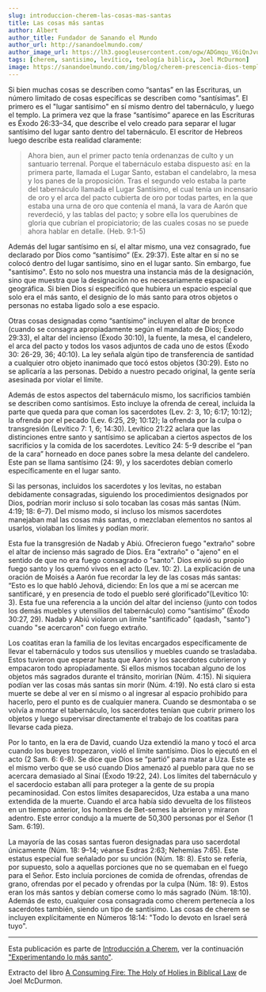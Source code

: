 ```yaml
---
slug: introduccion-cherem-las-cosas-mas-santas
title: Las cosas más santas
author: Albert
author_title: Fundador de Sanando el Mundo
author_url: http://sanandoelmundo.com/
author_image_url: https://lh3.googleusercontent.com/ogw/ADGmqu_V6iQnJvuIOUFQJ8ebZQW6vvBd8lk0fipmF92Z
tags: [cherem, santisimo, levítico, teología biblica, Joel McDurmon]
image: https://sanandoelmundo.com/img/blog/cherem-prescencia-dios-templo.png
--- 
```


Si bien muchas cosas se describen como “santas” en las Escrituras, un número limitado de cosas específicas se describen como “santísimas”. El primero es el "lugar santísimo" en sí mismo dentro del tabernáculo, y luego el templo. La primera vez que la frase “santísimo” aparece en las Escrituras es Éxodo 26:33–34, que describe el velo creado para separar el lugar santísimo del lugar santo dentro del tabernáculo. El escritor de Hebreos luego describe esta realidad claramente:

> Ahora bien, aun el primer pacto tenía ordenanzas de culto y un santuario terrenal.  Porque el tabernáculo estaba dispuesto así: en la primera parte, llamada el Lugar Santo, estaban el candelabro, la mesa y los panes de la proposición. Tras el segundo velo estaba la parte del tabernáculo llamada el Lugar Santísimo, el cual tenía un incensario de oro y el arca del pacto cubierta de oro por todas partes, en la que estaba una urna de oro que contenía el maná, la vara de Aarón que reverdeció, y las tablas del pacto; y sobre ella los querubines de gloria que cubrían el propiciatorio; de las cuales cosas no se puede ahora hablar en detalle. (Heb. 9:1-5)

Además del lugar santísimo en sí, el altar mismo, una vez consagrado, fue declarado por Dios como “santísimo” (Ex. 29:37). Este altar en sí no se colocó dentro del lugar santísimo, sino en el lugar santo. Sin embargo, fue "santísimo". Esto no solo nos muestra una instancia más de la designación, sino que muestra que la designación no es necesariamente espacial o geográfica. Si bien Dios sí especificó que hubiera un espacio especial que solo era el más santo, el designio de lo más santo para otros objetos o personas no estaba ligado solo a ese espacio.

<!--truncate-->

Otras cosas designadas como “santísimo” incluyen el altar de bronce (cuando se consagra apropiadamente según el mandato de Dios; Éxodo 29:33), el altar del incienso (Éxodo 30:10), la fuente, la mesa, el candelero, el arca del pacto y todos los vasos adjuntos de cada uno de estos (Éxodo 30: 26-29, 36; 40:10). La ley señala algún tipo de transferencia de santidad a cualquier otro objeto inanimado que tocó estos objetos (30:29). Esto no se aplicaría a las personas. Debido a nuestro pecado original, la gente sería asesinada por violar el límite.

Además de estos aspectos del tabernáculo mismo, los sacrificios también se describen como santísimos. Esto incluye la ofrenda de cereal, incluida la parte que queda para que coman los sacerdotes (Lev. 2: 3, 10; 6:17; 10:12); la ofrenda por el pecado (Lev. 6:25, 29; 10:12); la ofrenda por la culpa o transgresión (Levítico 7: 1, 6; 14:30). Levítico 21:22 aclara que las distinciones entre santo y santísimo se aplicaban a ciertos aspectos de los sacrificios y la comida de los sacerdotes. Levítico 24: 5-9 describe el “pan de la cara” horneado en doce panes sobre la mesa delante del candelero. Este pan se llama santísimo (24: 9), y los sacerdotes debían comerlo específicamente en el lugar santo.

Si las personas, incluidos los sacerdotes y los levitas, no estaban debidamente consagradas, siguiendo los procedimientos designados por Dios, podrían morir incluso si solo tocaban las cosas más santas (Núm. 4:19; 18: 6–7). Del mismo modo, si incluso los mismos sacerdotes manejaban mal las cosas más santas, o mezclaban elementos no santos al usarlos, violaban los límites y podían morir.

Esta fue la transgresión de Nadab y Abiú. Ofrecieron fuego "extraño" sobre el altar de incienso más sagrado de Dios. Era "extraño" o "ajeno" en el sentido de que no era fuego consagrado o "santo". Dios envió su propio fuego santo y los quemó vivos en el acto (Lev. 10: 2). La explicación de una oración de Moisés a Aarón fue recordar la ley de las cosas más santas: “Esto es lo que habló Jehová, diciendo: En los que a mí se acercan me santificaré, y en presencia de todo el pueblo seré glorificado”(Levítico 10: 3). Esta fue una referencia a la unción del altar del incienso (junto con todos los demás muebles y utensilios del tabernáculo) como “santísimo” (Éxodo 30:27, 29). Nadab y Abiú violaron un límite "santificado" (qadash, "santo") cuando "se acercaron" con fuego extraño.

Los coatitas eran la familia de los levitas encargados específicamente de llevar el tabernáculo y todos sus utensilios y muebles cuando se trasladaba. Estos tuvieron que esperar hasta que Aarón y los sacerdotes cubrieron y empacaron todo apropiadamente. Si ellos mismos tocaban alguno de los objetos más sagrados durante el tránsito, morirían (Núm. 4:15). Ni siquiera podían ver las cosas más santas sin morir (Núm. 4:19). No está claro si esta muerte se debe al ver en sí mismo o al ingresar al espacio prohibido para hacerlo, pero el punto es de cualquier manera. Cuando se desmontaba o se volvía a montar el tabernáculo, los sacerdotes tenían que cubrir primero los objetos y luego supervisar directamente el trabajo de los coatitas para llevarse cada pieza.

Por lo tanto, en la era de David, cuando Uza extendió la mano y tocó el arca cuando los bueyes tropezaron, violó el límite santísimo. Dios lo ejecutó en el acto (2 Sam. 6: 6-8). Se dice que Dios se “partió” para matar a Uza. Este es el mismo verbo que se usó cuando Dios amenazó al pueblo para que no se acercara demasiado al Sinaí (Éxodo 19:22, 24). Los límites del tabernáculo y el sacerdocio estaban allí para proteger a la gente de su propia pecaminosidad. Con estos límites desaparecidos, Uza estaba a una mano extendida de la muerte. Cuando el arca había sido devuelta de los filisteos en un tiempo anterior, los hombres de Bet-semes la abrieron y miraron adentro. Este error condujo a la muerte de 50,300 personas por el Señor (1 Sam. 6:19).

La mayoría de las cosas santas fueron designadas para uso sacerdotal únicamente (Núm. 18: 9–14; véanse Esdras 2:63; Nehemías 7:65). Este estatus especial fue señalado por su unción (Núm. 18: 8). Esto se refería, por supuesto, solo a aquellas porciones que no se quemaban en el fuego para el Señor. Esto incluía porciones de comida de ofrendas, ofrendas de grano, ofrendas por el pecado y ofrendas por la culpa (Núm. 18: 9). Estos eran los más santos y debían comerse como lo más sagrado (Núm. 18:10). Además de esto, cualquier cosa consagrada como cherem pertenecía a los sacerdotes también, siendo un tipo de santísimo. Las cosas de cherem se incluyen explícitamente en Números 18:14: "Todo lo devoto en Israel será tuyo".

------

Esta publicación es parte de [Introducción a Cherem](/blog/introduccion-cherem), ver la continuación ["Experimentando lo más santo"](/blog/introduccion-cherem-experimentando-lo-mas-santo).

<div class="alert alert--secondary" role="info">
  Extracto del libro <a href="https://www.amazon.com/Consuming-Fire-Holy-Holies-Biblical/dp/1078311242">A Consuming Fire: The Holy of Holies in Biblical Law</a> de Joel McDurmon.
</div> 